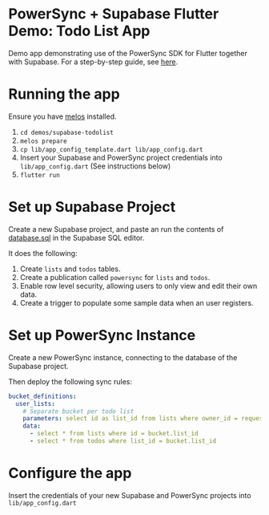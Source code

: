 # PowerSync + Supabase Flutter Demo: Todo List App

Demo app demonstrating use of the PowerSync SDK for Flutter together with Supabase. For a step-by-step guide, see [here](https://docs.powersync.com/integration-guides/supabase).

# Running the app

Ensure you have [melos](https://melos.invertase.dev/~melos-latest/getting-started) installed.

1. `cd demos/supabase-todolist`
2. `melos prepare`
3. `cp lib/app_config_template.dart lib/app_config.dart`
4. Insert your Supabase and PowerSync project credentials into `lib/app_config.dart` (See instructions below)
5. `flutter run`

# Set up Supabase Project

Create a new Supabase project, and paste an run the contents of [database.sql](./database.sql) in the Supabase SQL editor.

It does the following:

1. Create `lists` and `todos` tables.
2. Create a publication called `powersync` for `lists` and `todos`.
3. Enable row level security, allowing users to only view and edit their own data.
4. Create a trigger to populate some sample data when an user registers.

# Set up PowerSync Instance

Create a new PowerSync instance, connecting to the database of the Supabase project.

Then deploy the following sync rules:

```yaml
bucket_definitions:
  user_lists:
    # Separate bucket per todo list
    parameters: select id as list_id from lists where owner_id = request.user_id()
    data:
      - select * from lists where id = bucket.list_id
      - select * from todos where list_id = bucket.list_id
```

# Configure the app

Insert the credentials of your new Supabase and PowerSync projects into `lib/app_config.dart`
